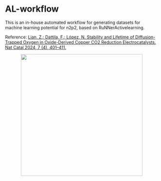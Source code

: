 # AL-workflow

This is an in-house automated workflow for generating datasets for machine learning potential for n2p2, based on RuNNerActivelearning.

Reference: [Lian, Z.; Dattila, F.; López, N. Stability and Lifetime of Diffusion-Trapped Oxygen in Oxide-Derived Copper CO2 Reduction Electrocatalysts. Nat Catal 2024, 7 (4), 401–411.](https://doi.org/10.1038/s41929-024-01132-5)

<p align="center">
<a href="url"><img src="https://github.com/user-attachments/assets/b99234e2-3022-4ac8-b250-be36e8f99afd" align="center" height="400" ></a>
</p>
